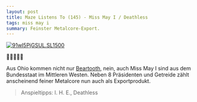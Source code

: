 ```yaml
---
layout: post
title: Maze Listens To (145) - Miss May I / Deathless
tags: miss may i
summary: Feinster Metalcore-Export.
---
```

[![91wI5PjGSUL._SL1500_](/uploads/2015/08/91wI5PjGSUL._SL1500_-300x300.jpg)](https://itun.es/at/-V4a8)

🤘🤘🤘🤘🤘

Aus Ohio kommen nicht nur [Beartooth](https://blog.mazedlx.net//2015/07/07/maze-listens-to-144-beartooth-disgusting/), nein, auch Miss May I sind aus dem Bundesstaat im Mittleren Westen. Neben 8 Präsidenten und Getreide zählt anscheinend feiner Metalcore nun auch als Exportprodukt.

> Anspieltipps: I. H. E., Deathless